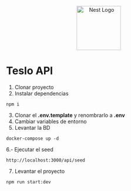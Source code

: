 <p align="center">
  <a href="http://nestjs.com/" target="blank"><img src="https://nestjs.com/img/logo-small.svg" width="120" alt="Nest Logo" /></a>
</p>

# Teslo API

1. Clonar proyecto
2. Instalar dependencias
```
npm i
```
3. Clonar el **.env.template** y renombrarlo a **.env**
4. Cambiar variables de entorno
5. Levantar la BD
```
docker-compose up -d
```

6.- Ejecutar el seed
```
http://localhost:3000/api/seed
```

7. Levantar el proyecto
```
npm run start:dev
```

